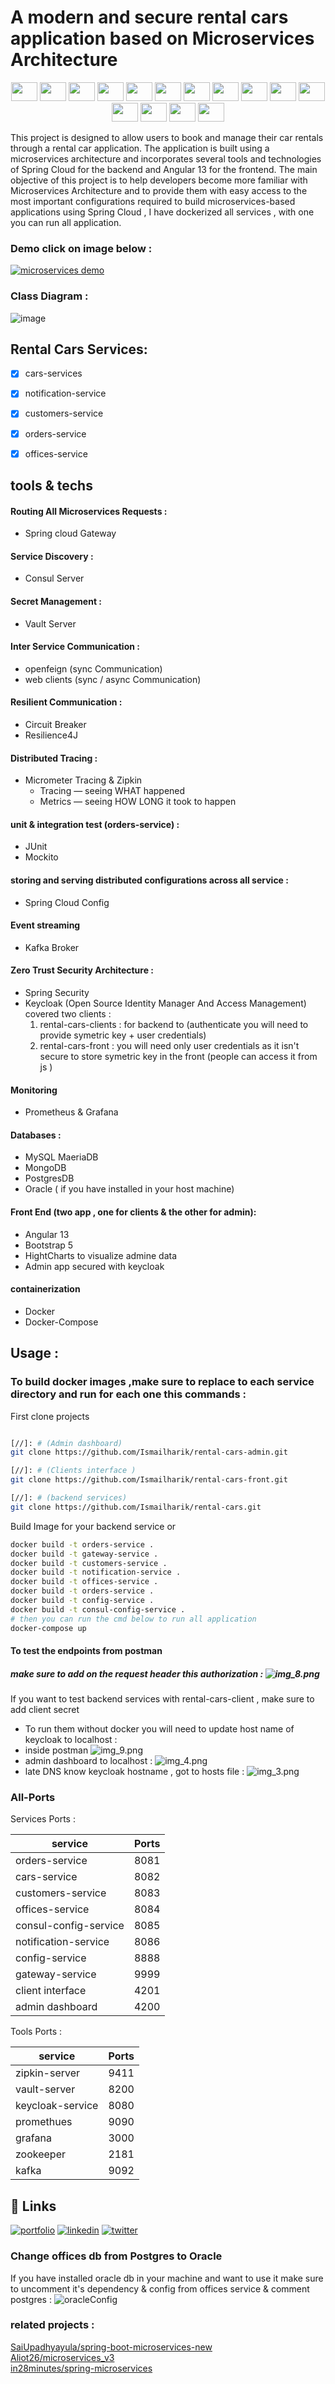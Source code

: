 
#  A modern and secure rental cars application based on Microservices Architecture 



<div align="center">
<img  height="30" width="42"  src="./tools-icons/vault-icon.png">
<img  height="30" width="42"  src="./tools-icons/grafana-logo.png">
<img  height="30" width="42"   src="./tools-icons/prometheu-logo.png">
<img  height="30" width="42" src="./tools-icons/iam-keycloak.png">
<img  height="30" width="42"  src="./tools-icons/Docker-Logo-2013.png">
<img  height="30" width="42"   src="./tools-icons/docker-compose-logo.jpg">
<img  height="30" width="42"   src="./tools-icons/mariadb.png">
<img  height="30" width="42"   src="./tools-icons/Database-postgres.svg.png">
<img  height="30" width="42" src="./tools-icons/mongodb.png">
<img  height="30" width="42"  src="./tools-icons/Oracle-Symbol.png">
<img  height="30" width="42"   src="./tools-icons/springboot.png">
<img  height="30" width="42"  src="./tools-icons/springcloud.png">
<img  height="30" width="42"   src="./tools-icons/Docker-Logo-2013.png">
<img  height="30" width="42"   src="./tools-icons/vault-icon.png">
<img  height="30" width="42"  src="./tools-icons/zipkin-logo.png">

</div>



<!-- <img src="img.png"> -->
This project is designed to allow users to book and manage their car rentals through a rental car application. The application is built using a microservices architecture and incorporates several tools and technologies of Spring Cloud for the backend and Angular 13 for the frontend. The main objective of this project is to help developers become more familiar with Microservices Architecture and to provide them with easy access to the most important configurations required to build microservices-based applications using Spring Cloud , I have dockerized all services , with one you can run all application.

### Demo click on image below : 
[![microservices demo](img_10.png)](https://www.youtube.com/watch?v=SjwAfaMUZKg&ab_channel=IsmailForeveryone)

### Class Diagram : 
![image](https://user-images.githubusercontent.com/92827404/223061448-c002efbd-c9f5-4340-bc92-16e61a085e99.png)

## Rental Cars Services:
- [x] cars-services
- [x] notification-service
- [x] customers-service
- [x] orders-service
- [x] offices-service



## tools & techs

#### Routing All Microservices Requests :
* Spring cloud Gateway
#### Service Discovery :
* Consul Server
#### Secret Management :
* Vault Server

####  Inter Service Communication :
*  openfeign (sync Communication)
*  web clients (sync / async Communication)

#### Resilient Communication :
* Circuit Breaker
* Resilience4J

#### Distributed Tracing :
* Micrometer Tracing & Zipkin
  * Tracing — seeing WHAT happened
  * Metrics — seeing HOW LONG it took to happen

#### unit & integration test (orders-service) :
* JUnit
* Mockito

#### storing and serving distributed configurations across all service :
* Spring Cloud Config

#### Event streaming
* Kafka Broker
#### Zero Trust Security Architecture :
* Spring Security
* Keycloak (Open Source Identity Manager And Access Management) covered two clients :
  1.  rental-cars-clients : for backend to (authenticate you will need to provide symetric key + user credentials)
  2. rental-cars-front :  you will need only user credentials as it isn't secure to store symetric key in the front (people can access it from js )
#### Monitoring
* Prometheus & Grafana
####  Databases :
* MySQL MaeriaDB
* MongoDB
* PostgresDB
* Oracle ( if you have installed in your host machine)
#### Front End (two app , one for clients & the other for admin):
* Angular 13
* Bootstrap 5
* HightCharts to visualize admine data
* Admin app secured with keycloak

#### containerization
* Docker
* Docker-Compose



## Usage :

### To build docker images ,make sure to replace to each service directory and  run for each one this commands :
<p>First clone projects  </p>

```bash

[//]: # (Admin dashboard)
git clone https://github.com/Ismailharik/rental-cars-admin.git

[//]: # (Clients interface )
git clone https://github.com/Ismailharik/rental-cars-front.git

[//]: # (backend services)
git clone https://github.com/Ismailharik/rental-cars.git
```
<p> Build Image for your backend service or </p>

```bash
docker build -t orders-service .
docker build -t gateway-service .
docker build -t customers-service .
docker build -t notification-service .
docker build -t offices-service .
docker build -t orders-service .
docker build -t config-service .
docker build -t consul-config-service . 
# then you can run the cmd below to run all application
docker-compose up
```
#### To test the endpoints from postman 

##### make sure to add on the request header this authorization : ![img_8.png](img_8.png)
  <span>If you want to test backend services with rental-cars-client , make sure to add client secret </span>
  * To run them without docker you will need to  update host name of keycloak to localhost :
  * inside postman ![img_9.png](img_9.png)
  * admin dashboard  to localhost : ![img_4.png](img_4.png)
  * late DNS know keycloak hostname , got to  hosts file : ![img_3.png](img_3.png)


### All-Ports
<p>Services  Ports : </p>


| service               | Ports |
|-----------------------|-------|
| orders-service        | 8081  |
| cars-service          | 8082  |
| customers-service     | 8083  |
| offices-service       | 8084  |
| consul-config-service | 8085  |
| notification-service  | 8086  |
| config-service        | 8888  |
| gateway-service       | 9999  |
| client interface      | 4201  |
| admin dashboard       | 4200  |


<p>Tools  Ports : </p>

| service               |Ports|
|-----------------------| ---|
| zipkin-server         |9411|
| vault-server          |8200|
| keycloak-service      |8080|
| promethues            |9090|
| grafana               |3000|
| zookeeper             |2181|
| kafka                 |9092|

## 🔗 Links
[![portfolio](https://img.shields.io/badge/my_portfolio-000?style=for-the-badge&logo=ko-fi&logoColor=white)](https://www.linkedin.com/in/ismail-harik-241b371b9/)
[![linkedin](https://img.shields.io/badge/linkedin-0A66C2?style=for-the-badge&logo=linkedin&logoColor=white)](https://www.linkedin.com/in/ismail-harik-241b371b9)
[![twitter](https://img.shields.io/badge/twitter-1DA1F2?style=for-the-badge&logo=twitter&logoColor=white)](https://twitter.com/ismail_harik)








### Change offices db from Postgres to Oracle

If you have installed oracle db in your machine and want to use it make sure to uncomment it's dependency & config from offices service & comment postgres :
![oracleConfig](https://user-images.githubusercontent.com/92827404/215745836-5a37ac13-b2e1-49dd-9948-b49189fed5f2.png)





### related projects :

<a href="https://github.com/SaiUpadhyayula/spring-boot-microservices-new">SaiUpadhyayula/spring-boot-microservices-new</a> <br>
<a href="https://github.com/Aliot26/microservices_v3">Aliot26/microservices_v3</a> <br>
<a href="https://github.com/in28minutes/spring-microservices">in28minutes/spring-microservices</a>

